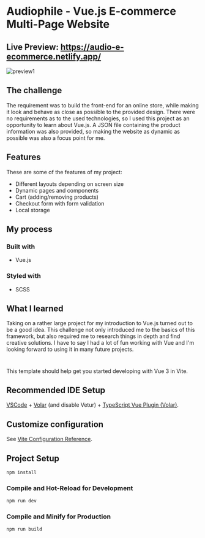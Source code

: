 # Audiophile - Vue.js E-commerce Multi-Page Website

## Live Preview: https://audio-e-ecommerce.netlify.app/

![preview1](https://github.com/mohammed-45/Audiophile/assets/113661322/13ae6dd7-59ab-433a-9b68-86e2d9c1f838)

## The challenge

The requirement was to build the front-end for an online store, while making it look and behave as close as possible to the provided design. There were no requirements as to the used technologies, so I used this project as an opportunity to learn about Vue.js. A JSON file containing the product information was also provided, so making the website as dynamic as possible was also a focus point for me.

## Features

These are some of the features of my project:

 *   Different layouts depending on screen size
 *   Dynamic pages and components
 *   Cart (adding/removing products)
 *   Checkout form with form validation
 *   Local storage

## My process
### Built with

 *   Vue.js

### Styled with

 *   SCSS

## What I learned
Taking on a rather large project for my introduction to Vue.js turned out to be a good idea. This challenge not only introduced me to the basics of this framework, but also required me to research things in depth and find creative solutions. I have to say I had a lot of fun working with Vue and I'm looking forward to using it in many future projects.
#
#
#
This template should help get you started developing with Vue 3 in Vite.

## Recommended IDE Setup

[VSCode](https://code.visualstudio.com/) + [Volar](https://marketplace.visualstudio.com/items?itemName=Vue.volar) (and disable Vetur) + [TypeScript Vue Plugin (Volar)](https://marketplace.visualstudio.com/items?itemName=Vue.vscode-typescript-vue-plugin).

## Customize configuration

See [Vite Configuration Reference](https://vitejs.dev/config/).

## Project Setup

```sh
npm install
```

### Compile and Hot-Reload for Development

```sh
npm run dev
```

### Compile and Minify for Production

```sh
npm run build
```
